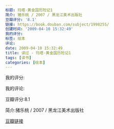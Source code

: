 ```yaml
---
标题: 玛塔·黄金国历险记1
简介: 猪乐桃 / 2007 / 黑龙江美术出版社
豆瓣评分: '8.1'
链接: https://book.douban.com/subject/1998255/
创建时间: '2009-04-10 15:32:49'
我的评分:
标签: 绘本
评论:
date: 2009-04-10 15:32:49
title: 读过 - 玛塔·黄金国历险记1
tags: [读书]
categories: [绘本]
---
```


我的评分:

我的评论:

豆瓣评分:8.1

简介:猪乐桃 / 2007 / 黑龙江美术出版社

[豆瓣链接](https://book.douban.com/subject/1998255/)


